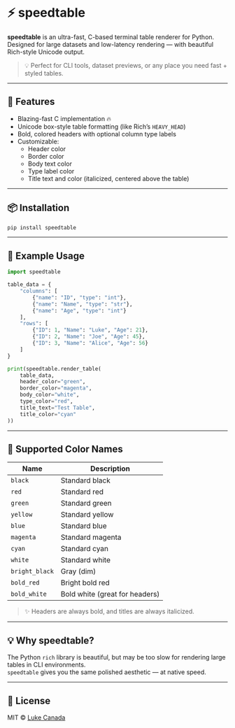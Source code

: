 # ⚡ speedtable

**speedtable** is an ultra-fast, C-based terminal table renderer for Python.  
Designed for large datasets and low-latency rendering — with beautiful Rich-style Unicode output.

> 💡 Perfect for CLI tools, dataset previews, or any place you need fast + styled tables.

---

## 🚀 Features

- Blazing-fast C implementation 🔥  
- Unicode box-style table formatting (like Rich’s `HEAVY_HEAD`)  
- Bold, colored headers with optional column type labels  
- Customizable:
  - Header color  
  - Border color  
  - Body text color  
  - Type label color  
  - Title text and color (italicized, centered above the table)

---

## 📦 Installation

```bash
pip install speedtable
```

---

## 🧪 Example Usage

```python
import speedtable

table_data = {
    "columns": [
        {"name": "ID", "type": "int"},
        {"name": "Name", "type": "str"},
        {"name": "Age", "type": "int"}
    ],
    "rows": [
        {"ID": 1, "Name": "Luke", "Age": 21},
        {"ID": 2, "Name": "Joe", "Age": 45},
        {"ID": 3, "Name": "Alice", "Age": 56}
    ]
}

print(speedtable.render_table(
    table_data,
    header_color="green",
    border_color="magenta",
    body_color="white",
    type_color="red",
    title_text="Test Table",
    title_color="cyan"
))
```

---

## 🎨 Supported Color Names

| Name             | Description               |
|------------------|---------------------------|
| `black`          | Standard black            |
| `red`            | Standard red              |
| `green`          | Standard green            |
| `yellow`         | Standard yellow           |
| `blue`           | Standard blue             |
| `magenta`        | Standard magenta          |
| `cyan`           | Standard cyan             |
| `white`          | Standard white            |
| `bright_black`   | Gray (dim)                |
| `bold_red`       | Bright bold red           |
| `bold_white`     | Bold white (great for headers) |

> ✨ Headers are always bold, and titles are always italicized.

---

## 💡 Why speedtable?

The Python `rich` library is beautiful, but may be too slow for rendering large tables in CLI environments.  
`speedtable` gives you the same polished aesthetic — at native speed.

---

## 📄 License

MIT © [Luke Canada](https://github.com/canadaluke888)
